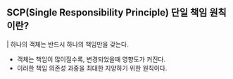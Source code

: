 ## SCP(Single Responsibility Principle) 단일 책임 원칙이란?

| 하나의 객체는 반드시 하나의 책임만을 갖는다.

- 객체는 책임이 많이질수록, 변경되었을때 영향도가 커진다.
- 이러한 책임 의존성 과중을 최대한 지양하기 위한 원칙이다.